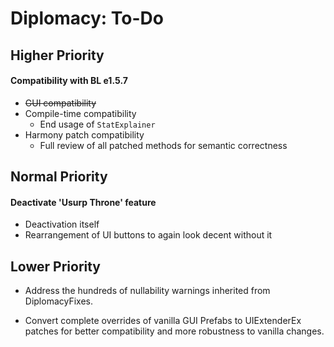 # Diplomacy: To-Do


## Higher Priority

#### Compatibility with BL e1.5.7

- ~~GUI compatibility~~
- Compile-time compatibility
  + End usage of `StatExplainer`
- Harmony patch compatibility
  + Full review of all patched methods for semantic correctness


## Normal Priority


#### Deactivate 'Usurp Throne' feature

- Deactivation itself
- Rearrangement of UI buttons to again look decent without it


## Lower Priority

- Address the hundreds of nullability warnings inherited from DiplomacyFixes.

- Convert complete overrides of vanilla GUI Prefabs to UIExtenderEx patches for better compatibility and more robustness to vanilla changes.
